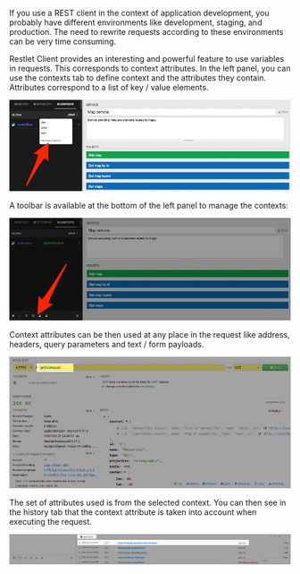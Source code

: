 If you use a REST client in the context of application development, you probably have different environments like development, staging, and production. The need to rewrite requests according to these environments can be very time consuming.

Restlet Client provides an interesting and powerful feature to use variables in requests. This corresponds to context attributes. In the left panel, you can use the contexts tab to define context and the attributes they contain. Attributes correspond to a list of key / value elements.

![Documentation](images/23-context.jpg "Documentation")

A toolbar is available at the bottom of the left panel to manage the contexts:

![Documentation](images/22-toolbar.jpg "Documentation")

Context attributes can be then used at any place in the request like address, headers, query parameters and text / form payloads.

![Context attributes](images/24-context-attributes.jpg "Context attributes")

The set of attributes used is from the selected context. You can then see in the history tab that the context attribute is taken into account when executing the request.

![Context attributes](images/22-context-attributes.jpg "Context attributes")
